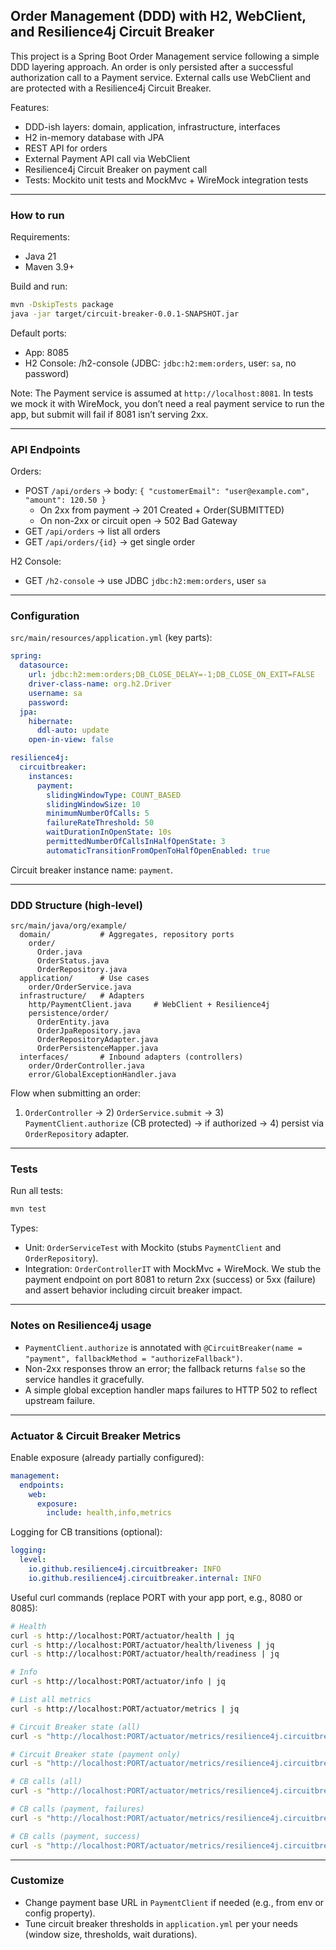 ## Order Management (DDD) with H2, WebClient, and Resilience4j Circuit Breaker

This project is a Spring Boot Order Management service following a simple DDD layering approach. An order is only persisted after a successful authorization call to a Payment service. External calls use WebClient and are protected with a Resilience4j Circuit Breaker.

Features:
- DDD-ish layers: domain, application, infrastructure, interfaces
- H2 in-memory database with JPA
- REST API for orders
- External Payment API call via WebClient
- Resilience4j Circuit Breaker on payment call
- Tests: Mockito unit tests and MockMvc + WireMock integration tests

---

### How to run

Requirements:
- Java 21
- Maven 3.9+

Build and run:
```bash
mvn -DskipTests package
java -jar target/circuit-breaker-0.0.1-SNAPSHOT.jar
```

Default ports:
- App: 8085
- H2 Console: /h2-console (JDBC: `jdbc:h2:mem:orders`, user: `sa`, no password)

Note: The Payment service is assumed at `http://localhost:8081`. In tests we mock it with WireMock, you don’t need a real payment service to run the app, but submit will fail if 8081 isn’t serving 2xx.

---

### API Endpoints

Orders:
- POST `/api/orders` → body: `{ "customerEmail": "user@example.com", "amount": 120.50 }`
  - On 2xx from payment → 201 Created + Order(SUBMITTED)
  - On non-2xx or circuit open → 502 Bad Gateway
- GET `/api/orders` → list all orders
- GET `/api/orders/{id}` → get single order

H2 Console:
- GET `/h2-console` → use JDBC `jdbc:h2:mem:orders`, user `sa`

---

### Configuration

`src/main/resources/application.yml` (key parts):
```yaml
spring:
  datasource:
    url: jdbc:h2:mem:orders;DB_CLOSE_DELAY=-1;DB_CLOSE_ON_EXIT=FALSE
    driver-class-name: org.h2.Driver
    username: sa
    password: 
  jpa:
    hibernate:
      ddl-auto: update
    open-in-view: false

resilience4j:
  circuitbreaker:
    instances:
      payment:
        slidingWindowType: COUNT_BASED
        slidingWindowSize: 10
        minimumNumberOfCalls: 5
        failureRateThreshold: 50
        waitDurationInOpenState: 10s
        permittedNumberOfCallsInHalfOpenState: 3
        automaticTransitionFromOpenToHalfOpenEnabled: true
```

Circuit breaker instance name: `payment`.

---

### DDD Structure (high-level)

```
src/main/java/org/example/
  domain/           # Aggregates, repository ports
    order/
      Order.java
      OrderStatus.java
      OrderRepository.java
  application/      # Use cases
    order/OrderService.java
  infrastructure/   # Adapters
    http/PaymentClient.java     # WebClient + Resilience4j
    persistence/order/
      OrderEntity.java
      OrderJpaRepository.java
      OrderRepositoryAdapter.java
      OrderPersistenceMapper.java
  interfaces/       # Inbound adapters (controllers)
    order/OrderController.java
    error/GlobalExceptionHandler.java
```

Flow when submitting an order:
1) `OrderController` → 2) `OrderService.submit` → 3) `PaymentClient.authorize` (CB protected)
→ if authorized → 4) persist via `OrderRepository` adapter.

---

### Tests

Run all tests:
```bash
mvn test
```

Types:
- Unit: `OrderServiceTest` with Mockito (stubs `PaymentClient` and `OrderRepository`).
- Integration: `OrderControllerIT` with MockMvc + WireMock. We stub the payment endpoint on port 8081 to return 2xx (success) or 5xx (failure) and assert behavior including circuit breaker impact.

---

### Notes on Resilience4j usage

- `PaymentClient.authorize` is annotated with `@CircuitBreaker(name = "payment", fallbackMethod = "authorizeFallback")`.
- Non-2xx responses throw an error; the fallback returns `false` so the service handles it gracefully.
- A simple global exception handler maps failures to HTTP 502 to reflect upstream failure.

---

### Actuator & Circuit Breaker Metrics

Enable exposure (already partially configured):
```yaml
management:
  endpoints:
    web:
      exposure:
        include: health,info,metrics
```

Logging for CB transitions (optional):
```yaml
logging:
  level:
    io.github.resilience4j.circuitbreaker: INFO
    io.github.resilience4j.circuitbreaker.internal: INFO
```

Useful curl commands (replace PORT with your app port, e.g., 8080 or 8085):
```bash
# Health
curl -s http://localhost:PORT/actuator/health | jq
curl -s http://localhost:PORT/actuator/health/liveness | jq
curl -s http://localhost:PORT/actuator/health/readiness | jq

# Info
curl -s http://localhost:PORT/actuator/info | jq

# List all metrics
curl -s http://localhost:PORT/actuator/metrics | jq

# Circuit Breaker state (all)
curl -s "http://localhost:PORT/actuator/metrics/resilience4j.circuitbreaker.state" | jq

# Circuit Breaker state (payment only)
curl -s "http://localhost:PORT/actuator/metrics/resilience4j.circuitbreaker.state?tag=name:payment" | jq

# CB calls (all)
curl -s "http://localhost:PORT/actuator/metrics/resilience4j.circuitbreaker.calls" | jq

# CB calls (payment, failures)
curl -s "http://localhost:PORT/actuator/metrics/resilience4j.circuitbreaker.calls?tag=name:payment&tag=outcome:failure" | jq

# CB calls (payment, success)
curl -s "http://localhost:PORT/actuator/metrics/resilience4j.circuitbreaker.calls?tag=name:payment&tag=outcome:success" | jq
```

---

### Customize

- Change payment base URL in `PaymentClient` if needed (e.g., from env or config property).
- Tune circuit breaker thresholds in `application.yml` per your needs (window size, thresholds, wait durations).
